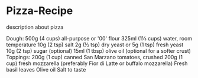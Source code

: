 # Pizza-Recipe
description about pizza

Dough:
500g (4 cups) all-purpose or '00' flour
325ml (1⅓ cups) water, room temperature
10g (2 tsp) salt
2g (½ tsp) dry yeast or 5g (1 tsp) fresh yeast
10g (2 tsp) sugar (optional)
15ml (1 tbsp) olive oil (optional for a softer crust)
Toppings:
200g (1 cup) canned San Marzano tomatoes, crushed
200g (1 cup) fresh mozzarella (preferably Fior di Latte or buffalo mozzarella)
Fresh basil leaves
Olive oil
Salt to taste
